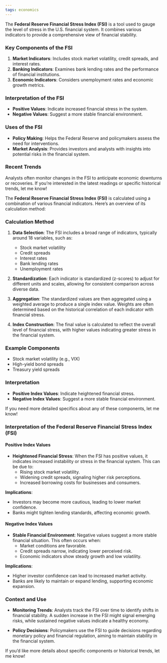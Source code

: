 ```yaml
---
tags: economics
---
```


The **Federal Reserve Financial Stress Index (FSI)** is a tool used to gauge the level of stress in the U.S. financial system. It combines various indicators to provide a comprehensive view of financial stability.

### Key Components of the FSI

1. **Market Indicators**: Includes stock market volatility, credit spreads, and interest rates.
2. **Banking Indicators**: Examines bank lending rates and the performance of financial institutions.
3. **Economic Indicators**: Considers unemployment rates and economic growth metrics.

### Interpretation of the FSI

- **Positive Values**: Indicate increased financial stress in the system.
- **Negative Values**: Suggest a more stable financial environment.

### Uses of the FSI

- **Policy Making**: Helps the Federal Reserve and policymakers assess the need for interventions.
- **Market Analysis**: Provides investors and analysts with insights into potential risks in the financial system.

### Recent Trends

Analysts often monitor changes in the FSI to anticipate economic downturns or recoveries. If you’re interested in the latest readings or specific historical trends, let me know!

The **Federal Reserve Financial Stress Index (FSI)** is calculated using a combination of various financial indicators. Here’s an overview of its calculation method:

### Calculation Method

1. **Data Selection**: The FSI includes a broad range of indicators, typically around 18 variables, such as:
   - Stock market volatility
   - Credit spreads
   - Interest rates
   - Bank lending rates
   - Unemployment rates

2. **Standardization**: Each indicator is standardized (z-scores) to adjust for different units and scales, allowing for consistent comparison across diverse data.

3. **Aggregation**: The standardized values are then aggregated using a weighted average to produce a single index value. Weights are often determined based on the historical correlation of each indicator with financial stress.

4. **Index Construction**: The final value is calculated to reflect the overall level of financial stress, with higher values indicating greater stress in the financial system.

### Example Components
- Stock market volatility (e.g., VIX)
- High-yield bond spreads
- Treasury yield spreads

### Interpretation
- **Positive Index Values**: Indicate heightened financial stress.
- **Negative Index Values**: Suggest a more stable financial environment.

If you need more detailed specifics about any of these components, let me know!

### Interpretation of the Federal Reserve Financial Stress Index (FSI)

#### Positive Index Values
- **Heightened Financial Stress**: When the FSI has positive values, it indicates increased instability or stress in the financial system. This can be due to:
  - Rising stock market volatility.
  - Widening credit spreads, signaling higher risk perceptions.
  - Increased borrowing costs for businesses and consumers.

**Implications**:
- Investors may become more cautious, leading to lower market confidence.
- Banks might tighten lending standards, affecting economic growth.

#### Negative Index Values
- **Stable Financial Environment**: Negative values suggest a more stable financial situation. This often occurs when:
  - Market conditions are favorable.
  - Credit spreads narrow, indicating lower perceived risk.
  - Economic indicators show steady growth and low volatility.

**Implications**:
- Higher investor confidence can lead to increased market activity.
- Banks are likely to maintain or expand lending, supporting economic expansion.

### Context and Use
- **Monitoring Trends**: Analysts track the FSI over time to identify shifts in financial stability. A sudden increase in the FSI might signal emerging risks, while sustained negative values indicate a healthy economy.

- **Policy Decisions**: Policymakers use the FSI to guide decisions regarding monetary policy and financial regulation, aiming to maintain stability in the financial system.

If you’d like more details about specific components or historical trends, let me know!
